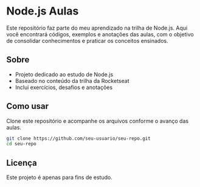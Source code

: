 # Node.js Aulas

Este repositório faz parte do meu aprendizado na trilha de Node.js. Aqui você encontrará códigos, exemplos e anotações das aulas, com o objetivo de consolidar conhecimentos e praticar os conceitos ensinados.

## Sobre

- Projeto dedicado ao estudo de Node.js
- Baseado no conteúdo da trilha da Rocketseat
- Inclui exercícios, desafios e anotações

## Como usar

Clone este repositório e acompanhe os arquivos conforme o avanço das aulas.

```bash
git clone https://github.com/seu-usuario/seu-repo.git
cd seu-repo
```

## Licença

Este projeto é apenas para fins de estudo.